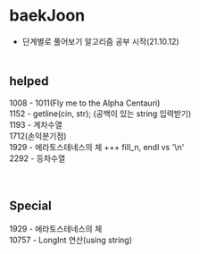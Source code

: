 # baekJoon
- 단계별로 풀어보기 알고리즘 공부 시작(21.10.12)
　  
   　  
## helped
1008 - 
1011(Fly me to the Alpha Centauri)  
1152 - getline(cin, str); (공백이 있는 string 입력받기)   
1193 - 계차수열   
1712(손익분기점)  
1929 - 에라토스테네스의 체 +++ fill_n, endl vs '\n'  
2292 - 등차수열    

　  
## Special
1929  - 에라토스테네스의 체  
10757 - LongInt 연산(using string)   

